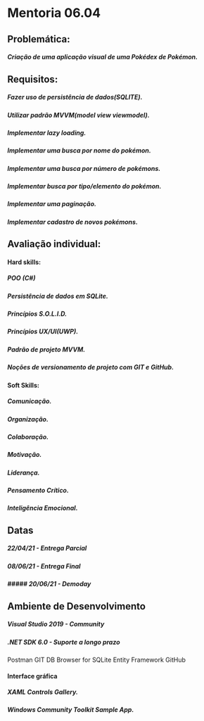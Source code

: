# Mentoria 06.04

## Problemática: 

##### Criação de uma aplicação visual de uma Pokédex de Pokémon.

## Requisitos:

##### Fazer uso de persistência de dados(SQLITE).
##### Utilizar padrão MVVM(model view viewmodel).
##### Implementar lazy loading.

#####  Implementar uma busca por nome do pokémon.

##### Implementar uma busca por número de pokémons.

##### Implementar busca por tipo/elemento do pokémon.

##### Implementar uma paginação.

##### Implementar cadastro de novos pokémons.

## Avaliação individual:

#### Hard skills:

##### POO (C#)

##### Persistência de dados em SQLite.

##### Princípios S.O.L.I.D.

##### Princípios UX/UI(UWP).

##### Padrão de projeto MVVM.

##### Noções de versionamento de projeto com GIT e GitHub.

#### Soft Skills:

##### Comunicação.

##### Organização.

##### Colaboração.

##### Motivação.

##### Liderança.

##### Pensamento Crítico.

##### Inteligência Emocional.

## Datas

##### 22/04/21 - Entrega Parcial

##### 08/06/21 - Entrega Final

##### ##### 20/06/21 - Demoday

## Ambiente de Desenvolvimento

##### Visual Studio 2019 - Community

##### .NET SDK 6.0 - Suporte a longo prazo
Postman
GIT
DB Browser for SQLite
Entity Framework
GitHub

#### Interface gráfica

##### XAML Controls Gallery.

##### Windows Community Toolkit Sample App.

